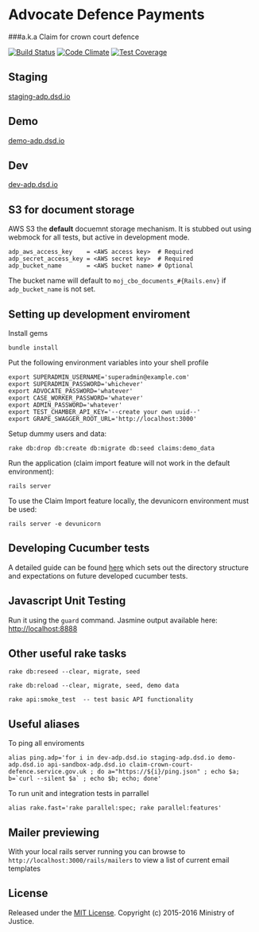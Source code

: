 # Advocate Defence Payments
###a.k.a Claim for crown court defence

[![Build Status](https://travis-ci.org/ministryofjustice/advocate-defence-payments.svg)](https://travis-ci.org/ministryofjustice/advocate-defence-payments)
[![Code Climate](https://codeclimate.com/github/ministryofjustice/advocate-defence-payments/badges/gpa.svg)](https://codeclimate.com/github/ministryofjustice/advocate-defence-payments)
[![Test Coverage](https://codeclimate.com/github/ministryofjustice/advocate-defence-payments/badges/coverage.svg)](https://codeclimate.com/github/ministryofjustice/advocate-defence-payments/coverage)

## Staging
[staging-adp.dsd.io](https://staging-adp.dsd.io)

## Demo
[demo-adp.dsd.io](https://demo-adp.dsd.io)

## Dev
[dev-adp.dsd.io](http://dev-adp.dsd.io)

## S3 for document storage

AWS S3 the **default** docuemnt storage mechanism. It is stubbed out
using webmock for all tests, but active in development mode.

```
adp_aws_access_key    = <AWS access key>  # Required
adp_secret_access_key = <AWS secret key>  # Required
adp_bucket_name       = <AWS bucket name> # Optional
```

The bucket name will default to `moj_cbo_documents_#{Rails.env}` if
`adp_bucket_name` is not set.

## Setting up development enviroment

Install gems

```
bundle install
```

Put the following environment variables into your shell profile

```
export SUPERADMIN_USERNAME='superadmin@example.com'
export SUPERADMIN_PASSWORD='whichever'
export ADVOCATE_PASSWORD='whatever'
export CASE_WORKER_PASSWORD='whatever'
export ADMIN_PASSWORD='whatever'
export TEST_CHAMBER_API_KEY='--create your own uuid--'
export GRAPE_SWAGGER_ROOT_URL='http://localhost:3000'
```

Setup dummy users and data:

```
rake db:drop db:create db:migrate db:seed claims:demo_data
```

Run the application (claim import feature will not work in the default environment):

```
rails server
```

To use the Claim Import feature locally, the devunicorn environment must be used:

```
rails server -e devunicorn
```

## Developing Cucumber tests

A detailed guide can be found [here](https://github.com/ministryofjustice/advocate-defence-payments/tree/plan-cukes-structure/features#cucumber-test-structure) which sets out the directory structure and expectations on future developed cucumber tests.


## Javascript Unit Testing

Run it using the `guard` command. Jasmine output available here: [http://localhost:8888](http://localhost:8888)


## Other useful rake tasks

```
rake db:reseed --clear, migrate, seed
```

```
rake db:reload --clear, migrate, seed, demo data
```

```
rake api:smoke_test  -- test basic API functionality
```

## Useful aliases

To ping all enviroments
```
alias ping.adp='for i in dev-adp.dsd.io staging-adp.dsd.io demo-adp.dsd.io api-sandbox-adp.dsd.io claim-crown-court-defence.service.gov.uk ; do a="https://${i}/ping.json" ; echo $a; b=`curl --silent $a` ; echo $b; echo; done'
```

To run unit and integration tests in parrallel
```
alias rake.fast='rake parallel:spec; rake parallel:features'
```

## Mailer previewing

With your local rails server running you can browse to ```http://localhost:3000/rails/mailers``` to view a list of current email templates

## License

Released under the [MIT License](http://www.opensource.org/licenses/MIT). Copyright (c) 2015-2016 Ministry of Justice.
